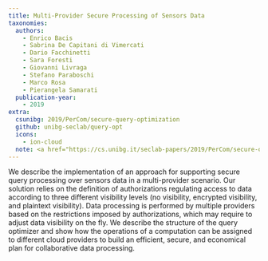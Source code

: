 ```yaml
---
title: Multi-Provider Secure Processing of Sensors Data
taxonomies:
  authors:
    - Enrico Bacis
    - Sabrina De Capitani di Vimercati
    - Dario Facchinetti
    - Sara Foresti
    - Giovanni Livraga
    - Stefano Paraboschi
    - Marco Rosa
    - Pierangela Samarati
  publication-year:
    - 2019
extra:
  csunibg: 2019/PerCom/secure-query-optimization
  github: unibg-seclab/query-opt
  icons:
    - ion-cloud
  note: <a href="https://cs.unibg.it/seclab-papers/2019/PerCom/secure-query-optimization-poster.pdf">Poster</a>
---
```


We describe the implementation of an approach
for supporting secure query processing over sensors data in a
multi-provider scenario. Our solution relies on the definition
of authorizations regulating access to data according to three
different visibility levels (no visibility, encrypted visibility, and
plaintext visibility). Data processing is performed by multiple
providers based on the restrictions imposed by authorizations,
which may require to adjust data visibility on the fly. We describe
the structure of the query optimizer and show how the operations
of a computation can be assigned to different cloud providers to
build an efficient, secure, and economical plan for collaborative
data processing.
